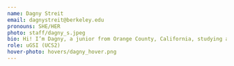 ```yaml
---
name: Dagny Streit
email: dagnystreit@berkeley.edu
pronouns: SHE/HER
photo: staff/dagny_s.jpeg
bio: Hi! I’m Dagny, a junior from Orange County, California, studying applied mathematics and computer science. Outside of class, I enjoy baking, reading, gardening, and traveling!
role: uGSI (UCS2)
hover-photo: hovers/dagny_hover.png
---
```

